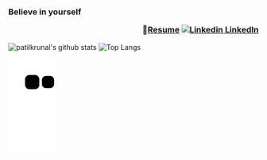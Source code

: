 ### Believe in yourself  <p align="right">📄[Resume](https://docs.google.com/document/d/1jGpzo-vF2K8YJmJU5xcv8NNrpuicsdYuYlhbG6SRJu0/edit?usp=sharing) [![Linkedin](https://i.stack.imgur.com/gVE0j.png) LinkedIn](https://www.linkedin.com/in/patilkrunal/)</p>

![patilkrunal's github stats](https://github-readme-stats.vercel.app/api?username=patilkrunal&count_private=true&show_icons=true&hide=issues&theme=radical&include_all_commits=true)
![Top Langs](https://github-readme-stats.vercel.app/api/top-langs/?username=patilkrunal&hide=TeX&layout=compact&count_private=true&theme=radical)

![Snake animation](https://github.com/rafaballerini/rafaballerini/blob/output/github-contribution-grid-snake.svg)
